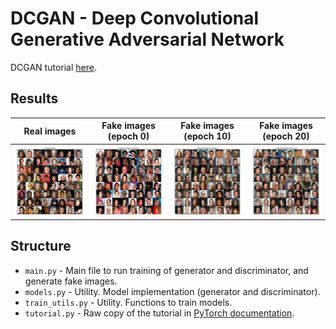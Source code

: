 # DCGAN - Deep Convolutional Generative Adversarial Network

DCGAN tutorial [here](https://pytorch.org/tutorials/beginner/dcgan_faces_tutorial.html). 

## Results
| Real images | Fake images (epoch 0) | Fake images (epoch 10) | Fake images (epoch 20) |
| :---: | :---: | :---: | :---: |
| ![img](results/training_images.png) | ![img](results/generated_images_epoch_0.png) | ![img](results/generated_images_epoch_10.png) | ![img](results/generated_images_epoch_20.png) |

## Structure
* `main.py` - Main file to run training of generator and discriminator, and generate fake images. 
* `models.py` - Utility. Model implementation (generator and discriminator). 
* `train_utils.py` - Utility. Functions to train models. 
* `tutorial.py` - Raw copy of the tutorial in [PyTorch documentation](https://pytorch.org/tutorials/beginner/dcgan_faces_tutorial.html). 

